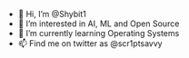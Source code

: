 - 👋 Hi, I’m @Shybit1
- 👀 I’m interested in AI, ML and Open Source
- 🌱 I’m currently learning Operating Systems
- 📫 Find me on twitter as @scr1ptsavvy

<!---
Shybit1/Shybit1 is a ✨ special ✨ repository because its `README.md` (this file) appears on your GitHub profile.
You can click the Preview link to take a look at your changes.
--->
